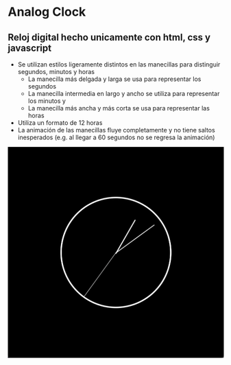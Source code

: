 # **Analog Clock**

## Reloj digital hecho unicamente con html, css y javascript

- Se utilizan estilos ligeramente distintos en las manecillas para distinguir segundos, minutos y horas
    - La manecilla más delgada y larga se usa para representar los segundos
    - La manecilla intermedia en largo y ancho se utiliza para representar los minutos y
    - La manecilla más ancha y más corta se usa para representar las horas
- Utiliza un formato de 12 horas 
- La animación de las manecillas fluye completamente y no tiene saltos inesperados (e.g. al llegar a 60 segundos no se regresa la animación)

![Screenshot de muestra](./public/screenshot.png)
